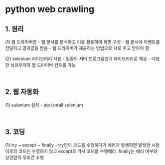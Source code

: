 <h1>python web crawling</h1>
<h2>1. 원리</h2>
<p>(1) 웹 드라이버란
- 웹 문서를 분석하고 이를 활용하여 화면 구성
- 웹 문서에 이벤트를 전달하고 결과값을 받음
- 웹 드라이버가 제공하는 방법으로 서로 주고 받아야 함</p>
<p>(2) selenium 라이브러리 사용
- 일종의 서버 프로그램인데 라이브러리로 제공
- 다양한 브라우저의 웹 드라이버 컨트롤 가능</p>
<br>
<h2>2. 웹 자동화</h2>
<p>(1) sulenium 설치
- pip isntall sulenium</p>
<p></p>
<br>
<h2>3. 코딩</h2>
<p>(1) try ~ except ~ finally
- try안의 코드를 수행하다가 에러가 발생하면 발생한 시점 이후의 코드는 수행하지 않고
  except로 가서 코드를 수행해라. finally는 에러 여부와 상관없이 무조건 수행</p>